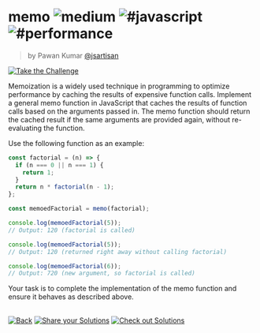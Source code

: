 <!--info-header-start--><h1>memo <img src="https://img.shields.io/badge/-medium-d9901a" alt="medium"/> <img src="https://img.shields.io/badge/-%23javascript-999" alt="#javascript"/> <img src="https://img.shields.io/badge/-%23performance-999" alt="#performance"/></h1><blockquote><p>by Pawan Kumar <a href="https://github.com/jsartisan" target="_blank">@jsartisan</a></p></blockquote><p><a href="https://frontend-challenges.com/challenges/00055-medium-memo" target="_blank"><img src="https://img.shields.io/badge/-Take%20the%20Challenge-0d99ff?logo=javascript&logoColor=white" alt="Take the Challenge"/></a> </p><!--info-header-end-->

Memoization is a widely used technique in programming to optimize performance by caching the results of expensive function calls. Implement a general memo function in JavaScript that caches the results of function calls based on the arguments passed in. The memo function should return the cached result if the same arguments are provided again, without re-evaluating the function.

Use the following function as an example:

```js index.js
const factorial = (n) => {
  if (n === 0 || n === 1) {
    return 1;
  }
  return n * factorial(n - 1);
};

const memoedFactorial = memo(factorial);

console.log(memoedFactorial(5)); 
// Output: 120 (factorial is called)

console.log(memoedFactorial(5)); 
// Output: 120 (returned right away without calling factorial)

console.log(memoedFactorial(6));
// Output: 720 (new argument, so factorial is called)
```

Your task is to complete the implementation of the memo function and ensure it behaves as described above.


<!--info-footer-start--><br><a href="../../README.md" target="_blank"><img src="https://img.shields.io/badge/-Back-grey" alt="Back"/></a> <a href="https://github.com/jsartisan/frontend-challenges/issues/new?template=answer.md&labels=answer,55,undefined&title=55%20-%20memo%20-%20undefined&body=" target="_blank"><img src="https://img.shields.io/badge/-Share%20your%20Solutions-teal" alt="Share your Solutions"/></a> <a href="https://github.com/jsartisan/frontend-challenges/issues?q=label%3A55+label%3Aanswer+sort%3Areactions-%2B1-desc" target="_blank"><img src="https://img.shields.io/badge/-Check%20out%20Solutions-de5a77?logo=awesome-lists&logoColor=white" alt="Check out Solutions"/></a> <!--info-footer-end-->